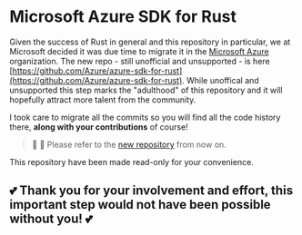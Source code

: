 # Microsoft Azure SDK for Rust

Given the success of Rust in general and this repository in particular, we at Microsoft decided it was due time to migrate it in the [Microsoft Azure
](https://github.com/Azure) organization. The new repo - still unofficial and unsupported - is here [https://github.com/Azure/azure-sdk-for-rust](https://github.com/Azure/azure-sdk-for-rust). While unoffical and unsupported this step marks the "adulthood" of this repository and it will hopefully attract more talent from the community. 

I took care to migrate all the commits so you will find all the code history there, **along with your contributions** of course!

> :construction: :construction: Please refer to the [new repository](https://github.com/Azure/azure-sdk-for-rust) from now on. 

This repository have been made read-only for your convenience. 

## :two_hearts: Thank you for your involvement and effort, this important step would not have been possible without **you**! :two_hearts:
